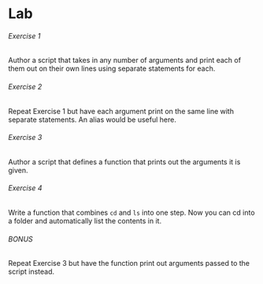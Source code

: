 # Lab

###### Exercise 1 <a id="1"></a>

Author a script that takes in any number of arguments and print each of them out on their own lines using separate statements for each.

###### Exercise 2 <a id="2"></a>

Repeat Exercise 1 but have each argument print on the same line with separate statements. An alias would be useful here.

###### Exercise 3 <a id="3"></a>

Author a script that defines a function that prints out the arguments it is given.

###### Exercise 4 <a id="4"></a>

Write a function that combines `cd` and `ls` into one step.  Now you can cd into a folder and automatically list the contents in it.

###### BONUS <a id="bonus"></a>

Repeat Exercise 3 but have the function print out arguments passed to the script instead.
